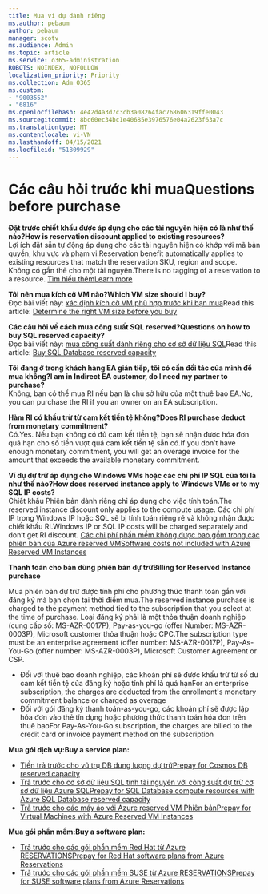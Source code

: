 ```yaml
---
title: Mua ví dụ dành riêng
ms.author: pebaum
author: pebaum
manager: scotv
ms.audience: Admin
ms.topic: article
ms.service: o365-administration
ROBOTS: NOINDEX, NOFOLLOW
localization_priority: Priority
ms.collection: Adm_O365
ms.custom:
- "9003552"
- "6816"
ms.openlocfilehash: 4e42d4a3d7c3cb3a08264fac768606319ffe0043
ms.sourcegitcommit: 8bc60ec34bc1e40685e3976576e04a2623f63a7c
ms.translationtype: MT
ms.contentlocale: vi-VN
ms.lasthandoff: 04/15/2021
ms.locfileid: "51809929"
---
```

# <a name="questions-before-purchase"></a><span data-ttu-id="2b935-102">Các câu hỏi trước khi mua</span><span class="sxs-lookup"><span data-stu-id="2b935-102">Questions before purchase</span></span>

<span data-ttu-id="2b935-103">**Đặt trước chiết khấu được áp dụng cho các tài nguyên hiện có là như thế nào?**</span><span class="sxs-lookup"><span data-stu-id="2b935-103">**How is reservation discount applied to existing resources?**</span></span>  
<span data-ttu-id="2b935-104">Lợi ích đặt sẵn tự động áp dụng cho các tài nguyên hiện có khớp với mã bản quyền, khu vực và phạm vi.</span><span class="sxs-lookup"><span data-stu-id="2b935-104">Reservation benefit automatically applies to existing resources that match the reservation SKU, region and scope.</span></span> <span data-ttu-id="2b935-105">Không có gắn thẻ cho một tài nguyên.</span><span class="sxs-lookup"><span data-stu-id="2b935-105">There is no tagging of a reservation to a resource.</span></span> [<span data-ttu-id="2b935-106">Tìm hiểu thêm</span><span class="sxs-lookup"><span data-stu-id="2b935-106">Learn more</span></span>](https://docs.microsoft.com/azure/cost-management-billing/reservations/save-compute-costs-reservations?WT.mc_id=Portal-Microsoft_Azure_Support#how-reservation-discount-is-applied) 

<span data-ttu-id="2b935-107">**Tôi nên mua kích cỡ VM nào?**</span><span class="sxs-lookup"><span data-stu-id="2b935-107">**Which VM size should I buy?**</span></span>  
<span data-ttu-id="2b935-108">Đọc bài viết này: [xác định kích cỡ VM phù hợp trước khi bạn mua](https://docs.microsoft.com/azure/virtual-machines/windows/prepay-reserved-vm-instances?toc=/azure/billing/TOC.json&WT.mc_id=Portal-Microsoft_Azure_Support#determine-the-right-vm-size-before-you-buy)</span><span class="sxs-lookup"><span data-stu-id="2b935-108">Read this article: [Determine the right VM size before you buy](https://docs.microsoft.com/azure/virtual-machines/windows/prepay-reserved-vm-instances?toc=/azure/billing/TOC.json&WT.mc_id=Portal-Microsoft_Azure_Support#determine-the-right-vm-size-before-you-buy)</span></span>

<span data-ttu-id="2b935-109">**Các câu hỏi về cách mua công suất SQL reserved?**</span><span class="sxs-lookup"><span data-stu-id="2b935-109">**Questions on how to buy SQL reserved capacity?**</span></span>  
<span data-ttu-id="2b935-110">Đọc bài viết này: [mua công suất dành riêng cho cơ sở dữ liệu SQL](https://docs.microsoft.com/azure/sql-database/sql-database-reserved-capacity?toc=/azure/billing/TOC.json&WT.mc_id=Portal-Microsoft_Azure_Support#buy-sql-database-reserved-capacity)</span><span class="sxs-lookup"><span data-stu-id="2b935-110">Read this article: [Buy SQL Database reserved capacity](https://docs.microsoft.com/azure/sql-database/sql-database-reserved-capacity?toc=/azure/billing/TOC.json&WT.mc_id=Portal-Microsoft_Azure_Support#buy-sql-database-reserved-capacity)</span></span>

<span data-ttu-id="2b935-111">**Tôi đang ở trong khách hàng EA gián tiếp, tôi có cần đối tác của mình để mua không?**</span><span class="sxs-lookup"><span data-stu-id="2b935-111">**I am in Indirect EA customer, do I need my partner to purchase?**</span></span>  
<span data-ttu-id="2b935-112">Không, bạn có thể mua RI nếu bạn là chủ sở hữu của một thuê bao EA.</span><span class="sxs-lookup"><span data-stu-id="2b935-112">No, you can purchase the RI if you an owner on an EA subscription.</span></span>

<span data-ttu-id="2b935-113">**Hàm RI có khấu trừ từ cam kết tiền tệ không?**</span><span class="sxs-lookup"><span data-stu-id="2b935-113">**Does RI purchase deduct from monetary commitment?**</span></span>  
<span data-ttu-id="2b935-114">Có.</span><span class="sxs-lookup"><span data-stu-id="2b935-114">Yes.</span></span> <span data-ttu-id="2b935-115">Nếu bạn không có đủ cam kết tiền tệ, bạn sẽ nhận được hóa đơn quá hạn cho số tiền vượt quá cam kết tiền tệ sẵn có.</span><span class="sxs-lookup"><span data-stu-id="2b935-115">If you don’t have enough monetary commitment, you will get an overage invoice for the amount that exceeds the available monetary commitment.</span></span>

<span data-ttu-id="2b935-116">**Ví dụ dự trữ áp dụng cho Windows VMs hoặc các chi phí IP SQL của tôi là như thế nào?**</span><span class="sxs-lookup"><span data-stu-id="2b935-116">**How does reserved instance apply to Windows VMs or to my SQL IP costs?**</span></span>  
<span data-ttu-id="2b935-117">Chiết khấu Phiên bản dành riêng chỉ áp dụng cho việc tính toán.</span><span class="sxs-lookup"><span data-stu-id="2b935-117">The reserved instance discount only applies to the compute usage.</span></span> <span data-ttu-id="2b935-118">Các chi phí IP trong Windows IP hoặc SQL sẽ bị tính toán riêng rẽ và không nhận được chiết khấu RI.</span><span class="sxs-lookup"><span data-stu-id="2b935-118">Windows IP or SQL IP costs will be charged separately and don’t get RI discount.</span></span> [<span data-ttu-id="2b935-119">Các chi phí phần mềm không được bao gồm trong các phiên bản của Azure reserved VM</span><span class="sxs-lookup"><span data-stu-id="2b935-119">Software costs not included with Azure Reserved VM Instances</span></span>](https://docs.microsoft.com/azure/billing/billing-reserved-instance-windows-software-costs?WT.mc_id=Portal-Microsoft_Azure_Support)  
      
<span data-ttu-id="2b935-120">**Thanh toán cho bản dùng phiên bản dự trữ**</span><span class="sxs-lookup"><span data-stu-id="2b935-120">**Billing for Reserved Instance purchase**</span></span>  
      
<span data-ttu-id="2b935-121">Mua phiên bản dự trữ được tính phí cho phương thức thanh toán gắn với đăng ký mà bạn chọn tại thời điểm mua.</span><span class="sxs-lookup"><span data-stu-id="2b935-121">The reserved instance purchase is charged to the payment method tied to the subscription that you select at the time of purchase.</span></span> <span data-ttu-id="2b935-122">Loại đăng ký phải là một thỏa thuận doanh nghiệp (cung cấp số: MS-AZR-0017P), Pay-as-you-go (offer Number: MS-AZR-0003P), Microsoft customer thỏa thuận hoặc CPC.</span><span class="sxs-lookup"><span data-stu-id="2b935-122">The subscription type must be an enterprise agreement (offer number: MS-AZR-0017P), Pay-As-You-Go (offer number: MS-AZR-0003P), Microsoft Customer Agreement or CSP.</span></span>

-   <span data-ttu-id="2b935-123">Đối với thuê bao doanh nghiệp, các khoản phí sẽ được khấu trừ từ số dư cam kết tiền tệ của đăng ký hoặc tính phí là quá hạn</span><span class="sxs-lookup"><span data-stu-id="2b935-123">For an enterprise subscription, the charges are deducted from the enrollment's monetary commitment balance or charged as overage</span></span>
-   <span data-ttu-id="2b935-124">Đối với gói đăng ký thanh toán-as-you-go, các khoản phí sẽ được lập hóa đơn vào thẻ tín dụng hoặc phương thức thanh toán hóa đơn trên thuê bao</span><span class="sxs-lookup"><span data-stu-id="2b935-124">For Pay-As-You-Go subscription, the charges are billed to the credit card or invoice payment method on the subscription</span></span>

<span data-ttu-id="2b935-125">**Mua gói dịch vụ:**</span><span class="sxs-lookup"><span data-stu-id="2b935-125">**Buy a service plan:**</span></span>

-   [<span data-ttu-id="2b935-126">Tiền trả trước cho vũ trụ DB dung lượng dự trữ</span><span class="sxs-lookup"><span data-stu-id="2b935-126">Prepay for Cosmos DB reserved capacity</span></span>](https://docs.microsoft.com/azure/cosmos-db/cosmos-db-reserved-capacity?WT.mc_id=Portal-Microsoft_Azure_Support)
-   [<span data-ttu-id="2b935-127">Trả trước cho cơ sở dữ liệu SQL tính tài nguyên với công suất dự trữ cơ sở dữ liệu Azure SQL</span><span class="sxs-lookup"><span data-stu-id="2b935-127">Prepay for SQL Database compute resources with Azure SQL Database reserved capacity</span></span>](https://docs.microsoft.com/azure/sql-database/sql-database-reserved-capacity?WT.mc_id=Portal-Microsoft_Azure_Support)
-   [<span data-ttu-id="2b935-128">Trả trước cho các máy ảo với Azure reserved VM Phiên bản</span><span class="sxs-lookup"><span data-stu-id="2b935-128">Prepay for Virtual Machines with Azure Reserved VM Instances</span></span>](https://docs.microsoft.com/azure/virtual-machines/windows/prepay-reserved-vm-instances?WT.mc_id=Portal-Microsoft_Azure_Support)

<span data-ttu-id="2b935-129">**Mua gói phần mềm:**</span><span class="sxs-lookup"><span data-stu-id="2b935-129">**Buy a software plan:**</span></span>

-   [<span data-ttu-id="2b935-130">Trả trước cho các gói phần mềm Red Hat từ Azure RESERVATIONS</span><span class="sxs-lookup"><span data-stu-id="2b935-130">Prepay for Red Hat software plans from Azure Reservations</span></span>](https://docs.microsoft.com/azure/virtual-machines/linux/prepay-rhel-software-charges?WT.mc_id=Portal-Microsoft_Azure_Support)
-   [<span data-ttu-id="2b935-131">Trả trước cho các gói phần mềm SUSE từ Azure RESERVATIONS</span><span class="sxs-lookup"><span data-stu-id="2b935-131">Prepay for SUSE software plans from Azure Reservations</span></span>](https://docs.microsoft.com/azure/virtual-machines/linux/prepay-suse-software-charges?WT.mc_id=Portal-Microsoft_Azure_Support)